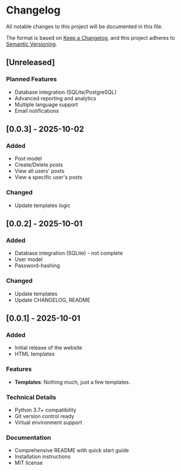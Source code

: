 # Changelog

All notable changes to this project will be documented in this file.

The format is based on [Keep a Changelog](https://keepachangelog.com/en/1.0.0/),
and this project adheres to [Semantic Versioning](https://semver.org/spec/v2.0.0.html).

## [Unreleased]

### Planned Features
- Database integration (SQLite/PostgreSQL)
- Advanced reporting and analytics
- Multiple language support
- Email notifications

## [0.0.3] - 2025-10-02

### Added
- Post model
- Create/Delete posts
- View all users' posts
- View a specific user's posts

### Changed
- Update templates logic

## [0.0.2] - 2025-10-01

### Added
- Database integration (SQLite) - not complete
- User model
- Password-hashing

### Changed
- Update templates
- Update CHANGELOG, README

## [0.0.1] - 2025-10-01

### Added
- Initial release of the website
- HTML templates

### Features
- **Templates**: Nothing much, just a few templates.

### Technical Details
- Python 3.7+ compatibility
- Git version control ready
- Virtual environment support

### Documentation
- Comprehensive README with quick start guide
- Installation instructions
- MIT license

